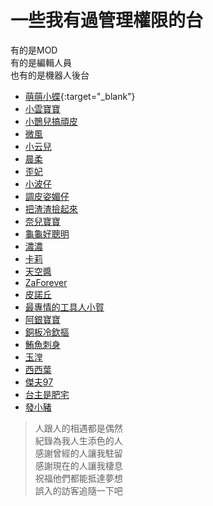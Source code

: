 # 一些我有過管理權限的台  
有的是MOD  
有的是編輯人員  
也有的是機器人後台
+ [萌萌小蝶](https://twitch.tv/butterflyouo){:target="_blank"}
+ [小雲寶寶](https://twitch.tv/babybaby1111)
+ [小鵲兒搞頑皮](https://twitch.tv/chiue9493)
+ [微風](https://twitch.tv/breeze0920)
+ [小云兒](https://twitch.tv/elsa0704)
+ [晨柔](https://twitch.tv/rou0629)
+ [歪妃](https://twitch.tv/butter870519)
+ [小波仔](https://twitch.tv/mybabykiss520)
+ [調皮姿媚仔](https://twitch.tv/alongz_)
+ [把渣渣撿起來](https://twitch.tv/baso0416)
+ [奈兒寶寶](https://twitch.tv/nai0529)
+ [龜龜好聰明](https://twitch.tv/hare0o0cheer)
+ [濃濃](https://twitch.tv/zxc37102)
+ [卡莉](https://twitch.tv/kyaryouo)
+ [天空醬](https://twitch.tv/takuto_sky)
+ [ZaForever](https://twitch.tv/zaforever)
+ [皮諾丘](https://twitch.tv/swallowf1ip)
+ [最專情的工具人小賀](https://twitch.tv/shiauher)
+ [阿銀寶寶](https://twitch.tv/silver0301)
+ [銅板冷欽摳](https://twitch.tv/user86418641)
+ [鮪魚刺身](https://twitch.tv/tuna0127)
+ [玉漟](https://twitch.tv/shiutom)
+ [西西葉](https://twitch.tv/yeh_chang)
+ [傑夫97](https://twitch.tv/vbnpp)
+ [台主是肥宅](https://twitch.tv/resver5)
+ [發小豬](https://twitch.tv/az12345685)
> 人跟人的相遇都是偶然  
> 紀錄為我人生添色的人  
> 感謝曾經的人讓我駐留  
> 感謝現在的人讓我棲息  
> 祝福他們都能抵達夢想  
> 誤入的訪客追隨一下吧
